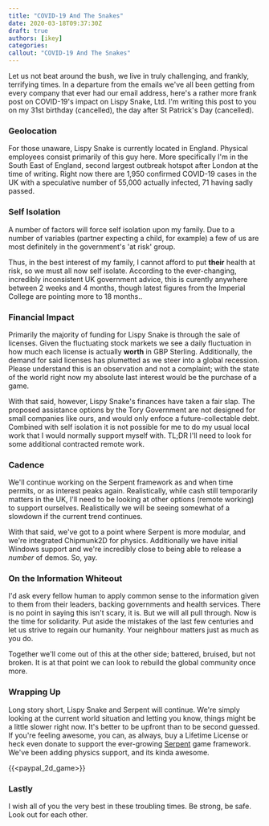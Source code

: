 ```yaml
---
title: "COVID-19 And The Snakes"
date: 2020-03-18T09:37:30Z
draft: true
authors: [ikey]
categories:
callout: "COVID-19 And The Snakes"
---
```


Let us not beat around the bush, we live in truly challenging, and frankly, terrifying times. In a departure from the emails
we've all been getting from every company that ever had our email address, here's a rather more frank post on COVID-19's impact
on Lispy Snake, Ltd. I'm writing this post to you on my 31st birthday (cancelled), the day after St Patrick's Day (cancelled).

### Geolocation

For those unaware, Lispy Snake is currently located in England. Physical employees consist primarily of this guy here. More specifically
I'm in the South East of England, second largest outbreak hotspot after London at the time of writing. Right now there are 1,950 confirmed
COVID-19 cases in the UK with a speculative number of 55,000 actually infected, 71 having sadly passed.

### Self Isolation

A number of factors will force self isolation upon my family. Due to a number of variables (partner expecting a child, for example) a few of
us are most definitely in the government's 'at risk' group.

Thus, in the best interest of my family, I cannot afford to put **their** health at risk, so we must all now self isolate. According to the
ever-changing, incredibly inconsistent UK government advice, this is curently anywhere between 2 weeks and 4 months, though latest figures
from the Imperial College are pointing more to 18 months..

### Financial Impact

Primarily the majority of funding for Lispy Snake is through the sale of licenses. Given the fluctuating stock markets we see a daily fluctuation
in how much each license is actually **worth** in GBP Sterling. Additionally, the demand for said licenses has plumetted as we steer into a global
recession. Please understand this is an observation and not a complaint; with the state of the world right now my absolute last interest would be
the purchase of a game.

With that said, however, Lispy Snake's finances have taken a fair slap. The proposed assistance options by the Tory Government are not designed for small companies like
ours, and would only enfoce a future-collectable debt. Combined with self isolation it is not possible for me to do my usual local work that I would
normally support myself with. TL;DR I'll need to look for some additional contracted remote work.

### Cadence

We'll continue working on the Serpent framework as and when time permits, or as interest peaks again. Realistically, while cash still temporarily matters
in the UK, I'll need to be looking at other options (remote working) to support ourselves. Realistically we will be seeing somewhat of a slowdown if the
current trend continues.

With that said, we've got to a point where Serpent is more modular, and we're integrated Chipmunk2D for physics.
Additionally we have initial Windows support and we're incredibly close to being able to release a *number* of demos. So, yay.

### On the Information Whiteout

I'd ask every fellow human to apply common sense to the information given to them from their leaders, backing governments and health services.
There is no point in saying this isn't scary, it is. But we will all pull through. Now is the time for solidarity. Put aside the mistakes of the last few
centuries and let us strive to regain our humanity. Your neighbour matters just as much as you do.

Together we'll come out of this at the other side; battered, bruised, but not broken. It is at that point we can look to rebuild the global community once
more.

### Wrapping Up

Long story short, Lispy Snake and Serpent will continue. We're simply looking at the current world situation and letting you know, things might be a little
slower right now. It's better to be upfront than to be second guessed. If you're feeling awesome, you can, as always, buy a Lifetime License or heck even
donate to support the ever-growing [Serpent](https://github.com/lispysnake/serpent) game framework. We've been adding physics support, and its kinda awesome.

{{<paypal_2d_game>}}

### Lastly

I wish all of you the very best in these troubling times. Be strong, be safe. Look out for each other.

